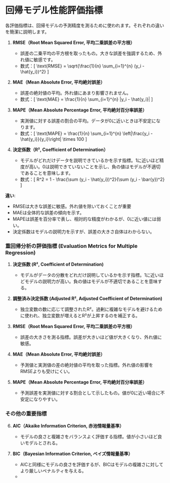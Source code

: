 # 回帰モデル性能評価指標

各評価指標は、回帰モデルの予測精度を測るために使われます。それぞれの違いを簡潔に説明します。

1. **RMSE（Root Mean Squared Error, 平均二乗誤差の平方根）**  
   - 誤差の二乗平均の平方根を取ったもの。大きな誤差を強調するため、外れ値に敏感です。  
   - 数式：\[ \text{RMSE} = \sqrt{\frac{1}{n} \sum_{i=1}^{n} (y_i - \hat{y_i})^2} \]

2. **MAE（Mean Absolute Error, 平均絶対誤差）**  
   - 誤差の絶対値の平均。外れ値にあまり影響されません。  
   - 数式：\[ \text{MAE} = \frac{1}{n} \sum_{i=1}^{n} |y_i - \hat{y_i}| \]

3. **MAPE（Mean Absolute Percentage Error, 平均絶対百分率誤差）**  
   - 実測値に対する誤差の割合の平均。データが0に近いときは不安定になります。  
   - 数式：\[ \text{MAPE} = \frac{1}{n} \sum_{i=1}^{n} \left|\frac{y_i - \hat{y_i}}{y_i}\right| \times 100 \]

4. **決定係数（R², Coefficient of Determination）**  
   - モデルがどれだけデータを説明できているかを示す指標。1に近いほど精度が高い。0は説明できていないことを示し、負の値はモデルが不適切であることを意味します。  
   - 数式：\[ R^2 = 1 - \frac{\sum (y_i - \hat{y_i})^2}{\sum (y_i - \bar{y})^2} \]

**違い**:  
- RMSEは大きな誤差に敏感。外れ値を除いておくことが重要
- MAEは全体的な誤差の傾向を示す。  
- MAPEは誤差を百分率で表し、相対的な精度がわかるが、0に近い値には弱い。  
- 決定係数はモデルの説明力を示すが、誤差の大きさ自体はわからない。


### 重回帰分析の評価指標 (Evaluation Metrics for Multiple Regression)

1. **決定係数 (R², Coefficient of Determination)**  
   - モデルがデータの分散をどれだけ説明しているかを示す指標。1に近いほどモデルの説明力が高い。負の値はモデルが不適切であることを意味する。

2. **調整済み決定係数 (Adjusted R², Adjusted Coefficient of Determination)**  
   - 独立変数の数に応じて調整されたR²。過剰に複雑なモデルを避けるために使われ、独立変数が増えるとR²が上昇するのを補正する。

3. **RMSE（Root Mean Squared Error, 平均二乗誤差の平方根）**  
   - 誤差の大きさを測る指標。誤差が大きいほど値が大きくなり、外れ値に敏感。

4. **MAE（Mean Absolute Error, 平均絶対誤差）**  
   - 予測値と実測値の差の絶対値の平均を取った指標。外れ値の影響をRMSEよりも受けにくい。

5. **MAPE（Mean Absolute Percentage Error, 平均絶対百分率誤差）**  
   - 予測誤差を実測値に対する割合として示したもの。値が0に近い場合に不安定になりやすい。

### その他の重要指標

6. **AIC（Akaike Information Criterion, 赤池情報量基準）**  
   - モデルの良さと複雑さをバランスよく評価する指標。値が小さいほど良いモデルとされる。

7. **BIC（Bayesian Information Criterion, ベイズ情報量基準）**  
   - AICと同様にモデルの良さを評価するが、BICはモデルの複雑さに対してより厳しいペナルティを与える。
   - 
